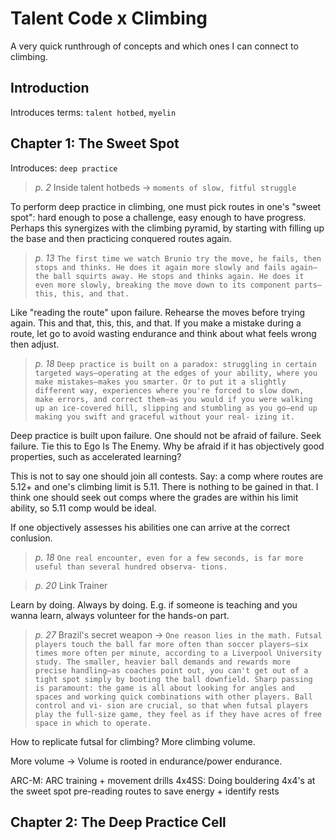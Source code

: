 # Talent Code x Climbing

A very quick runthrough of concepts and which ones I can connect to climbing.

## Introduction

Introduces terms: `talent hotbed`, `myelin`

## Chapter 1: The Sweet Spot

Introduces: `deep practice`

> *p. 2* Inside talent hotbeds -> `moments of slow, fitful struggle`

To perform deep practice in climbing, one must pick routes in one's "sweet spot": hard enough to pose a challenge,
easy enough to have progress. Perhaps this synergizes with the climbing pyramid, by starting with filling up the base
and then practicing conquered routes again.

> *p. 13* ```The first time we watch Brunio try the move,
he fails, then stops and thinks. He does it again more slowly
and fails again—the ball squirts away. He stops and thinks
again. He does it even more slowly, breaking the move down
to its component parts—this, this, and that.```

Like "reading the route" upon failure. Rehearse the moves before trying again. This and that, this, this, and that.
If you make a mistake during a route, let go to avoid wasting endurance and think about what feels wrong then adjust.

> *p. 18* ```Deep practice is built on a paradox: struggling in certain
targeted ways—operating at the edges of your ability, where
you make mistakes—makes you smarter. Or to put it a slightly
different way, experiences where you're forced to slow down,
make errors, and correct them—as you would if you were
walking up an ice-covered hill, slipping and stumbling as you
go—end up making you swift and graceful without your real-
izing it.```

Deep practice is built upon failure. One should not be afraid of failure. Seek failure.
Tie this to Ego Is The Enemy. Why be afraid if it has objectively good properties, such as accelerated learning?

This is not to say one should join all contests. Say: a comp where routes are 5.12+ and one's climbing limit is 5.11.
There is nothing to be gained in that. I think one should seek out comps where the grades are within his limit ability,
so 5.11 comp would be ideal.

If one objectively assesses his abilities one can arrive at the correct conlusion.

> *p. 18* ```One real encounter, even for a
few seconds, is far more useful than several hundred observa-
tions.```

> *p. 20* Link Trainer

Learn by doing. Always by doing. E.g. if someone is teaching and you wanna learn, always volunteer for the hands-on part.

> *p. 27* Brazil's secret weapon -> ```One reason lies in the math. Futsal players touch the ball
far more often than soccer players—six times more often per
minute, according to a Liverpool University study. The smaller,
heavier ball demands and rewards more precise handling—as
coaches point out, you can't get out of a tight spot simply by
booting the ball downfield. Sharp passing is paramount: the
game is all about looking for angles and spaces and working
quick combinations with other players. Ball control and vi-
sion are crucial, so that when futsal players play the full-size
game, they feel as if they have acres of free space in which to
operate.```

How to replicate futsal for climbing? More climbing volume. 

More volume -> Volume is rooted in endurance/power endurance.

ARC-M: ARC training + movement drills
4x4SS: Doing bouldering 4x4's at the sweet spot
pre-reading routes to save energy + identify rests

## Chapter 2: The Deep Practice Cell


